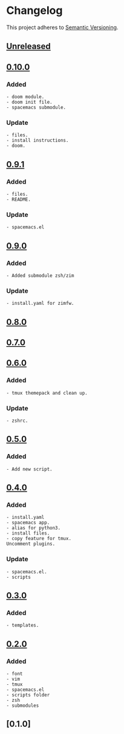# Changelog

This project adheres to [Semantic Versioning](http://semver.org/spec/v2.0.0.html).

## [Unreleased]

## [0.10.0]
### Added
    - doom module.
    - doom init file.
    - spacemacs submodule.
### Update
    - files.
    - install instructions.
    - doom.

## [0.9.1]
### Added
    - files.
    - README.
### Update
    - spacemacs.el

## [0.9.0]
### Added
    - Added submodule zsh/zim
### Update
    - install.yaml for zimfw.

## [0.8.0]

## [0.7.0]

## [0.6.0]
### Added
    - tmux themepack and clean up.
### Update
    - zshrc.

## [0.5.0]
### Added
    - Add new script.

## [0.4.0]
### Added
    - install.yaml
    - spacemacs app.
    - alias for python3.
    - install files.
    - copy feature for tmux.
    Uncomment plugins.
### Update
    - spacemacs.el.
    - scripts

## [0.3.0]
### Added
    - templates.

## [0.2.0]
### Added
    - font
    - vim
    - tmux
    - spacemacs.el
    - scripts folder
    - zsh
    - submodules

## [0.1.0]

[Unreleased]: https://gitlab.com/justinekizhak/dotfiles/compare/v0.10.0...develop
[0.2.0]: https://gitlab.com/justinekizhak/dotfiles/compare/v0.1.0...v0.2.0
[0.3.0]: https://gitlab.com/justinekizhak/dotfiles/compare/v0.2.0...v0.3.0
[0.4.0]: https://gitlab.com/justinekizhak/dotfiles/compare/v0.3.0...v0.4.0
[0.5.0]: https://gitlab.com/justinekizhak/dotfiles/compare/v0.4.0...v0.5.0
[0.6.0]: https://gitlab.com/justinekizhak/dotfiles/compare/v0.5.0...v0.6.0
[0.7.0]: https://gitlab.com/justinekizhak/dotfiles/compare/v0.6.0...v0.7.0
[0.8.0]: https://gitlab.com/justinekizhak/dotfiles/compare/v0.7.0...v0.8.0
[0.9.0]: https://gitlab.com/justinekizhak/dotfiles/compare/v0.8.0...v0.9.0
[0.9.1]: https://gitlab.com/justinekizhak/dotfiles/compare/v0.9.0...v0.9.1
[0.10.0]: https://gitlab.com/justinekizhak/dotfiles/compare/v0.9.1...v0.10.0

